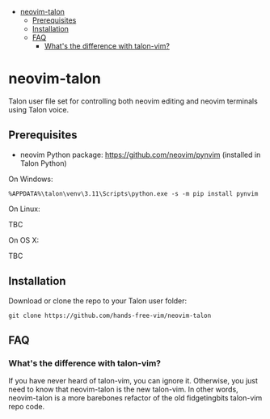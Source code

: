 <!-- vim-markdown-toc GFM -->

- [neovim-talon](#neovim-talon)
  - [Prerequisites](#prerequisites)
  - [Installation](#installation)
  - [FAQ](#faq)
    - [What's the difference with talon-vim?](#whats-the-difference-with-talon-vim)

<!-- vim-markdown-toc -->

# neovim-talon

Talon user file set for controlling both neovim editing and neovim terminals using Talon voice.

## Prerequisites

- neovim Python package: https://github.com/neovim/pynvim (installed in Talon Python)

On Windows:

```
%APPDATA%\talon\venv\3.11\Scripts\python.exe -s -m pip install pynvim
```

On Linux:

TBC

On OS X:

TBC

## Installation

Download or clone the repo to your Talon user folder:

```
git clone https://github.com/hands-free-vim/neovim-talon
```

## FAQ

### What's the difference with talon-vim?

If you have never heard of talon-vim, you can ignore it. Otherwise, you just need to know that neovim-talon is the new talon-vim. In other words, neovim-talon is a more barebones refactor of the old fidgetingbits talon-vim repo code.
